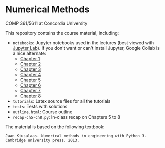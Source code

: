 # Numerical Methods
COMP 361/5611 at Concordia University

This repository contains the course material, including:
* `notebooks`: Jupyter notebooks used in the lectures (best viewed with [Jupyter Lab](https://jupyterlab.readthedocs.io/en/stable/getting_started/installation.html)). If you don't want or can't install Jupyter, Google Collab is a nice alternate:
  - [Chapter 1](https://colab.research.google.com/github/tgteacher/numerical-methods/blob/master/notebooks/Chapter1.ipynb)
  - [Chapter 2](https://colab.research.google.com/github/tgteacher/numerical-methods/blob/master/notebooks/Chapter2.ipynb)
  - [Chapter 3](https://colab.research.google.com/github/tgteacher/numerical-methods/blob/master/notebooks/Chapter3.ipynb)
  - [Chapter 4](https://colab.research.google.com/github/tgteacher/numerical-methods/blob/master/notebooks/Chapter4.ipynb)
  - [Chapter 5](https://colab.research.google.com/github/tgteacher/numerical-methods/blob/master/notebooks/Chapter5.ipynb)
  - [Chapter 6](https://colab.research.google.com/github/tgteacher/numerical-methods/blob/master/notebooks/Chapter6.ipynb)
  - [Chapter 7](https://colab.research.google.com/github/tgteacher/numerical-methods/blob/master/notebooks/Chapter7.ipynb)
  - [Chapter 8](https://colab.research.google.com/github/tgteacher/numerical-methods/blob/master/notebooks/Chapter8.ipynb)
* `tutorials`: Latex source files for all the tutorials
* `tests`: Tests with solutions
* `outline.html`: Course outline
* `recap-ch5-ch8.py`: In-class recap on Chapters 5 to 8

The material is based on the following textbook:
```
Jaan Kiusalaas. Numerical methods in engineering with Python 3. Cambridge university press, 2013.
```
